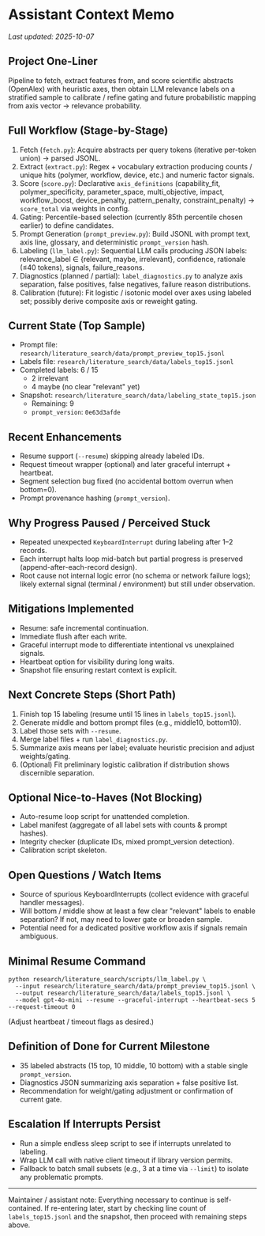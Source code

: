 # Assistant Context Memo

_Last updated: 2025-10-07_

## Project One-Liner
Pipeline to fetch, extract features from, and score scientific abstracts (OpenAlex) with heuristic axes, then obtain LLM relevance labels on a stratified sample to calibrate / refine gating and future probabilistic mapping from axis vector -> relevance probability.

## Full Workflow (Stage-by-Stage)
1. Fetch (`fetch.py`): Acquire abstracts per query tokens (iterative per-token union) -> parsed JSONL.
2. Extract (`extract.py`): Regex + vocabulary extraction producing counts / unique hits (polymer, workflow, device, etc.) and numeric factor signals.
3. Score (`score.py`): Declarative `axis_definitions` (capability_fit, polymer_specificity, parameter_space, multi_objective, impact, workflow_boost, device_penalty, pattern_penalty, constraint_penalty) -> `score_total` via weights in config.
4. Gating: Percentile-based selection (currently 85th percentile chosen earlier) to define candidates.
5. Prompt Generation (`prompt_preview.py`): Build JSONL with prompt text, axis line, glossary, and deterministic `prompt_version` hash.
6. Labeling (`llm_label.py`): Sequential LLM calls producing JSON labels: relevance_label ∈ {relevant, maybe, irrelevant}, confidence, rationale (≤40 tokens), signals, failure_reasons.
7. Diagnostics (planned / partial): `label_diagnostics.py` to analyze axis separation, false positives, false negatives, failure reason distributions.
8. Calibration (future): Fit logistic / isotonic model over axes using labeled set; possibly derive composite axis or reweight gating.

## Current State (Top Sample)
- Prompt file: `research/literature_search/data/prompt_preview_top15.jsonl`
- Labels file: `research/literature_search/data/labels_top15.jsonl`
- Completed labels: 6 / 15
  - 2 irrelevant
  - 4 maybe (no clear "relevant" yet)
- Snapshot: `research/literature_search/data/labeling_state_top15.json`
  - Remaining: 9
  - `prompt_version`: `0e63d3afde`

## Recent Enhancements
- Resume support (`--resume`) skipping already labeled IDs.
- Request timeout wrapper (optional) and later graceful interrupt + heartbeat.
- Segment selection bug fixed (no accidental bottom overrun when bottom=0).
- Prompt provenance hashing (`prompt_version`).

## Why Progress Paused / Perceived Stuck
- Repeated unexpected `KeyboardInterrupt` during labeling after 1–2 records.
- Each interrupt halts loop mid-batch but partial progress is preserved (append-after-each-record design).
- Root cause not internal logic error (no schema or network failure logs); likely external signal (terminal / environment) but still under observation.

## Mitigations Implemented
- Resume: safe incremental continuation.
- Immediate flush after each write.
- Graceful interrupt mode to differentiate intentional vs unexplained signals.
- Heartbeat option for visibility during long waits.
- Snapshot file ensuring restart context is explicit.

## Next Concrete Steps (Short Path)
1. Finish top 15 labeling (resume until 15 lines in `labels_top15.jsonl`).
2. Generate middle and bottom prompt files (e.g., middle10, bottom10).
3. Label those sets with `--resume`.
4. Merge label files + run `label_diagnostics.py`.
5. Summarize axis means per label; evaluate heuristic precision and adjust weights/gating.
6. (Optional) Fit preliminary logistic calibration if distribution shows discernible separation.

## Optional Nice-to-Haves (Not Blocking)
- Auto-resume loop script for unattended completion.
- Label manifest (aggregate of all label sets with counts & prompt hashes).
- Integrity checker (duplicate IDs, mixed prompt_version detection).
- Calibration script skeleton.

## Open Questions / Watch Items
- Source of spurious KeyboardInterrupts (collect evidence with graceful handler messages).
- Will bottom / middle show at least a few clear "relevant" labels to enable separation? If not, may need to lower gate or broaden sample.
- Potential need for a dedicated positive workflow axis if signals remain ambiguous.

## Minimal Resume Command
```
python research/literature_search/scripts/llm_label.py \
  --input research/literature_search/data/prompt_preview_top15.jsonl \
  --output research/literature_search/data/labels_top15.jsonl \
  --model gpt-4o-mini --resume --graceful-interrupt --heartbeat-secs 5 --request-timeout 0
```
(Adjust heartbeat / timeout flags as desired.)

## Definition of Done for Current Milestone
- 35 labeled abstracts (15 top, 10 middle, 10 bottom) with a stable single `prompt_version`.
- Diagnostics JSON summarizing axis separation + false positive list.
- Recommendation for weight/gating adjustment or confirmation of current gate.

## Escalation If Interrupts Persist
- Run a simple endless sleep script to see if interrupts unrelated to labeling.
- Wrap LLM call with native client timeout if library version permits.
- Fallback to batch small subsets (e.g., 3 at a time via `--limit`) to isolate any problematic prompts.

---
Maintainer / assistant note: Everything necessary to continue is self-contained. If re-entering later, start by checking line count of `labels_top15.jsonl` and the snapshot, then proceed with remaining steps above.
